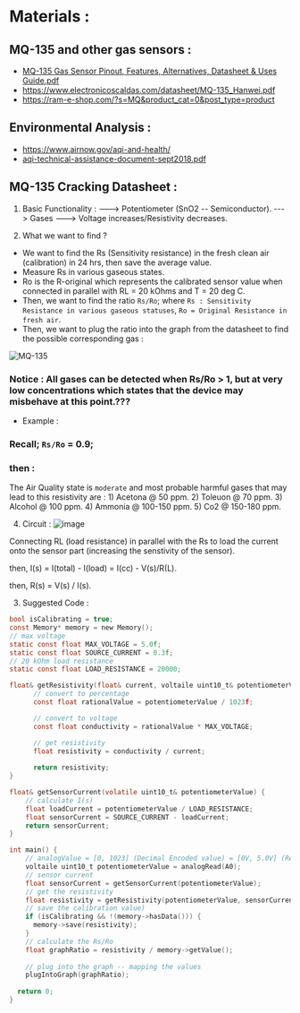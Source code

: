 # Materials : 

## MQ-135 and other gas sensors :
- [MQ-135 Gas Sensor Pinout, Features, Alternatives, Datasheet & Uses Guide.pdf](https://github.com/Air-Gas-Quality/Air-Gas-Quality/files/8318365/MQ-135.Gas.Sensor.Pinout.Features.Alternatives.Datasheet.Uses.Guide.pdf)
- https://www.electronicoscaldas.com/datasheet/MQ-135_Hanwei.pdf
- https://ram-e-shop.com/?s=MQ&product_cat=0&post_type=product

## Environmental Analysis : 
- https://www.airnow.gov/aqi-and-health/
- [aqi-technical-assistance-document-sept2018.pdf](https://github.com/Air-Gas-Quality/Air-Gas-Quality/files/8318367/aqi-technical-assistance-document-sept2018.pdf)

## MQ-135 Cracking Datasheet : 

1) Basic Functionality : 
---> Potentiometer (SnO2 -- Semiconductor). 
---> Gases ---> Voltage increases/Resistivity decreases.


2) What we want to find ? 
- We want to find the Rs (Sensitivity resistance) in the fresh clean air (calibration) in 24 hrs, then save the average value.
- Measure Rs in various gaseous states.
- Ro is the R-original which represents the calibrated sensor value when connected in parallel with RL = 20 kOhms and T = 20 deg C.
- Then, we want to find the ratio `Rs/Ro`; where `Rs : Sensitivity Resistance in various gaseous statuses`, `Ro = Original Resistance in fresh air`.
- Then, we want to plug the ratio into the graph from the datasheet to find the possible corresponding gas : 

![MQ-135](https://user-images.githubusercontent.com/60224159/159438596-55ff8d4f-c548-4b93-8070-c7d9e8996670.png)

### Notice : All gases can be detected when Rs/Ro > 1, but at very low concentrations which states that the device may misbehave at this point.???

- Example : 
### Recall; `Rs/Ro` = 0.9;
### then : 
The Air Quality state is `moderate` and most probable harmful gases that may lead to this resistivity are : 
      1) Acetona @ 50 ppm.
      2) Toleuon @ 70 ppm.
      3) Alcohol @ 100 ppm.
      4) Ammonia @ 100-150 ppm.
      5) Co2 @ 150-180 ppm.

4) Circuit : 
![image](https://user-images.githubusercontent.com/60224159/159455758-84ae0871-1c89-4de2-8568-1a1afeb8a56c.png)

Connecting RL (load resistance) in parallel with the Rs to load the current onto the sensor part (increasing the senstivity of the sensor).

then, I(s) = I(total) - I(load) = I(cc) - V(s)/R(L).

then, R(s) = V(s) / I(s).

3) Suggested Code : 
```c
bool isCalibrating = true;
const Memory* memory = new Memory();
// max voltage 
static const float MAX_VOLTAGE = 5.0f;
static const float SOURCE_CURRENT = 0.3f; 
// 20 kOhm load resistance
static const float LOAD_RESISTANCE = 20000;

float& getResistivity(float& current, voltaile uint10_t& potentiometerValue) {
      // convert to percentage 
      const float rationalValue = potentiometerValue / 1023f; 

      // convert to voltage 
      const float conductivity = rationalValue * MAX_VOLTAGE;  

      // get resistivity
      float resistivity = conductivity / current;   
      
      return resistivity;
}

float& getSensorCurrent(volatile uint10_t& potentiometerValue) {
    // calculate I(s)
    float loadCurrent = potentiometerValue / LOAD_RESISTANCE;
    float sensorCurrent = SOURCE_CURRENT - loadCurrent;
    return sensorCurrent;
}

int main() {
    // analogValue = [0, 1023] (Decimal Encoded value) = [0V, 5.0V] (Real Voltage) = [0000000000, 1111111111] (in 10-bit binary expression).
    voltaile uint10_t potentiometerValue = analogRead(A0);
    // sensor current
    float sensorCurrent = getSensorCurrent(potentiometerValue);
    // get the resistivity
    float resistivity = getResistivity(potentiometerValue, sensorCurrent);
    // save the calibration value)
    if (isCalibrating && !(memory->hasData())) {
      memory->save(resistivity);
    }
    // calculate the Rs/Ro
    float graphRatio = resistivity / memory->getValue();
    
    // plug into the graph -- mapping the values
    plugIntoGraph(graphRatio);
    
  return 0;
}
```
